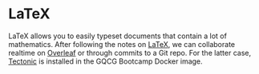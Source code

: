 # LaTeX

LaTeX allows you to easily typeset documents that contain a lot of mathematics. After following the notes on [LaTeX](http://latex.ugent.be/cursus.php), we can collaborate realtime on [Overleaf](https://www.overleaf.com) or through commits to a Git repo. For the latter case, [Tectonic](https://tectonic-typesetting.github.io/en-US/) is installed in the GQCG Bootcamp Docker image.
